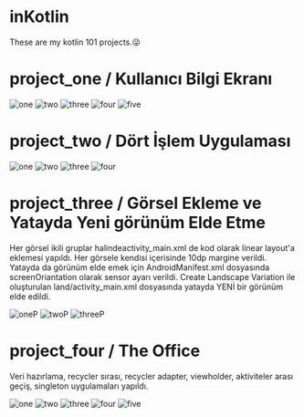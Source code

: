 # inKotlin
These are my kotlin 101 projects.😜

# project_one / Kullanıcı Bilgi Ekranı

![one](https://user-images.githubusercontent.com/71151015/101297241-16b23080-3839-11eb-9e67-c4e203bd3bfd.PNG)
![two](https://user-images.githubusercontent.com/71151015/101297254-26ca1000-3839-11eb-9ac7-abfdeaa7fd7a.PNG)
![three](https://user-images.githubusercontent.com/71151015/101297262-2fbae180-3839-11eb-9c4c-1e87624ea4fa.PNG)
![four](https://user-images.githubusercontent.com/71151015/101297267-334e6880-3839-11eb-9f3d-bbf733a1ccd6.PNG)
![five](https://user-images.githubusercontent.com/71151015/101297269-36495900-3839-11eb-9ded-f8f92b133199.PNG)

# project_two / Dört İşlem Uygulaması

![one](https://user-images.githubusercontent.com/71151015/101385562-02b80e80-38cd-11eb-9f77-78068fcc81ad.PNG)
![two](https://user-images.githubusercontent.com/71151015/101385580-08155900-38cd-11eb-8db3-065923ef1580.PNG)
![three](https://user-images.githubusercontent.com/71151015/101385583-0a77b300-38cd-11eb-93bf-90e5a64769f5.PNG)
![four](https://user-images.githubusercontent.com/71151015/101385590-0ba8e000-38cd-11eb-86dc-13bd74cd3f2d.PNG)

# project_three / Görsel Ekleme ve Yatayda Yeni görünüm Elde Etme

Her görsel ikili gruplar halindeactivity_main.xml de kod olarak linear layout'a eklemesi yapıldı. Her görsele kendisi içerisinde 10dp margine verildi. Yatayda da görünüm elde emek için AndroidManifest.xml dosyasında screenOriantation olarak sensor ayarı verildi. Create Landscape Variation ile oluşturulan land/activity_main.xml dosyasında yatayda YENİ bir görünüm elde edildi.

![oneP](https://user-images.githubusercontent.com/71151015/101690839-e9ef5a80-3a7e-11eb-8a52-4f5b24ca67a7.PNG)
![twoP](https://user-images.githubusercontent.com/71151015/101690862-efe53b80-3a7e-11eb-919d-d921f9303283.PNG)
![threeP](https://user-images.githubusercontent.com/71151015/101690871-f2e02c00-3a7e-11eb-9844-1a92042374ae.PNG)

# project_four / The Office

Veri hazırlama, recycler sırası, recycler adapter, viewholder, aktiviteler arası geçiş, singleton uygulamaları yapıldı.

![one](https://user-images.githubusercontent.com/71151015/101839546-a0247400-3b53-11eb-8e84-803da52fc23b.PNG)
![two](https://user-images.githubusercontent.com/71151015/101839555-a3b7fb00-3b53-11eb-8065-60861484f4ba.PNG)
![three](https://user-images.githubusercontent.com/71151015/101839561-a6b2eb80-3b53-11eb-8770-331ae5291d76.PNG)
![four](https://user-images.githubusercontent.com/71151015/101839568-a87caf00-3b53-11eb-9805-b1a6c3ddf4ad.PNG)
![five](https://user-images.githubusercontent.com/71151015/101839574-aadf0900-3b53-11eb-89dd-7a8c9d8c1707.PNG)
